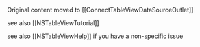Original content moved to [[ConnectTableViewDataSourceOutlet]]

see also [[NSTableViewTutorial]]

see also [[NSTableViewHelp]] if you have a non-specific issue